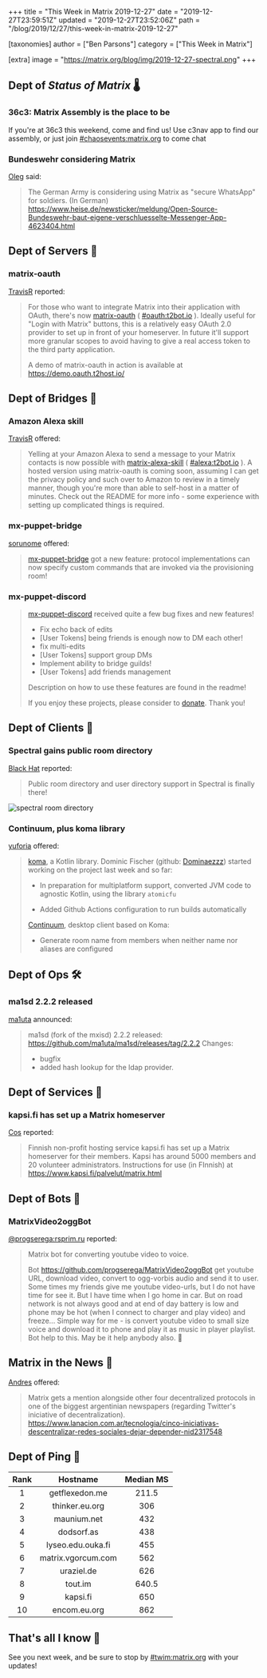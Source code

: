 +++
title = "This Week in Matrix 2019-12-27"
date = "2019-12-27T23:59:51Z"
updated = "2019-12-27T23:52:06Z"
path = "/blog/2019/12/27/this-week-in-matrix-2019-12-27"

[taxonomies]
author = ["Ben Parsons"]
category = ["This Week in Matrix"]

[extra]
image = "https://matrix.org/blog/img/2019-12-27-spectral.png"
+++

## Dept of *Status of Matrix* 🌡

### 36c3: Matrix Assembly is the place to be

If you're at 36c3 this weekend, come and find us! Use c3nav app to find our assembly, or just join [#chaosevents:matrix.org](https://matrix.to/#/#chaosevents:matrix.org) to come chat

### Bundeswehr considering Matrix

[Oleg](https://matrix.to/#/@oleg:fiksel.info) said:

> The German Army is considering using Matrix as "secure WhatsApp" for soldiers.
> (In German)
> <https://www.heise.de/newsticker/meldung/Open-Source-Bundeswehr-baut-eigene-verschluesselte-Messenger-App-4623404.html>

## Dept of Servers 🏢

### matrix-oauth

[TravisR](https://github.com/turt2live) reported:

> For those who want to integrate Matrix into their application with OAuth, there's now [matrix-oauth](https://github.com/turt2live/matrix-oauth) ( [#oauth:t2bot.io](https://matrix.to/#/#oauth:t2bot.io) ). Ideally useful for "Login with Matrix" buttons, this is a relatively easy OAuth 2.0 provider to set up in front of your homeserver. In future it'll support more granular scopes to avoid having to give a real access token to the third party application.
>
> A demo of matrix-oauth in action is available at <https://demo.oauth.t2host.io/>

## Dept of Bridges 🌉

### Amazon Alexa skill

[TravisR](https://github.com/turt2live) offered:

> Yelling at your Amazon Alexa to send a message to your Matrix contacts is now possible with [matrix-alexa-skill](https://github.com/turt2live/matrix-alexa-skill) ( [#alexa:t2bot.io](https://matrix.to/#/#alexa:t2bot.io) ). A hosted version using matrix-oauth is coming soon, assuming I can get the privacy policy and such over to Amazon to review in a timely manner, though you're more than able to self-host in a matter of minutes. Check out the README for more info - some experience with setting up complicated things is required.

### mx-puppet-bridge

[sorunome](https://matrix.to/#/@sorunome:sorunome.de) offered:

> [mx-puppet-bridge](https://github.com/Sorunome/mx-puppet-bridge) got a new feature: protocol implementations can now specify custom commands that are invoked via the provisioning room!

### mx-puppet-discord

> [mx-puppet-discord](https://github.com/Sorunome/mx-puppet-bridge) received quite a few bug fixes and new features!
>
> - Fix echo back of edits
> - [User Tokens] being friends is enough now to DM each other!
> - fix multi-edits
> - [User Tokens] support group DMs
> - Implement ability to bridge guilds!
> - [User Tokens] add friends management
>
> Description on how to use these features are found in the readme!
>
> If you enjoy these projects, please consider to [donate](https://liberapay.com/Sorunome). Thank you!

## Dept of Clients 📱

### Spectral gains public room directory

[Black Hat](https://matrix.to/#/@bhat:encom.eu.org) reported:

> Public room directory and user directory support in Spectral is finally there!

![spectral room directory](/blog/img/2019-12-27-spectral.png)

### Continuum, plus koma library

[yuforia](https://matrix.to/#/@uforia:matrix.org) offered:

> [koma](https://github.com/koma-im/koma-library), a Kotlin library. Dominic Fischer (github: [Dominaezzz](https://github.com/Dominaezzz)) started working on the project last week and so far:
>
> * In preparation for multiplatform support, converted JVM code to agnostic Kotlin, using the library `atomicfu`
>
> * Added Github Actions configuration to run builds automatically 
>
> [Continuum](https://github.com/koma-im/continuum-desktop), desktop client based on Koma:
>
> * Generate room name from members when neither name nor aliases are configured

## Dept of Ops 🛠

### ma1sd 2.2.2 released

[ma1uta](https://matrix.to/#/@ma1uta:ru-matrix.org) announced:

> ma1sd (fork of the mxisd) 2.2.2 released: <https://github.com/ma1uta/ma1sd/releases/tag/2.2.2>
> Changes:
> * bugfix
> * added hash lookup for the ldap provider.

## Dept of Services 🚀

### kapsi.fi has set up a Matrix homeserver

[Cos](https://matrix.to/#/@cos:hacklab.fi) reported:

> Finnish non-profit hosting service kapsi.fi has set up a Matrix homeserver for their members. Kapsi has around 5000 members and 20 volunteer administrators. Instructions for use (in FInnish) at <https://www.kapsi.fi/palvelut/matrix.html>

## Dept of Bots 🤖

### MatrixVideo2oggBot

[@progserega:rsprim.ru](https://matrix.to/#/@progserega:rsprim.ru) reported:

> Matrix bot for converting youtube video to voice.
>
> Bot <https://github.com/progserega/MatrixVideo2oggBot> get youtube URL, download video, convert to ogg-vorbis audio and send it to user.
> Some times my friends give me youtube video-urls, but I do not have time for see it. But I have time when I go home in car. But on road network is not always good and  at end of day battery is low and phone may be hot (when I connect to charger and play video) and freeze...
> Simple way for me - is convert youtube video to small size voice and download it to phone and play it as music in player playlist. Bot help to this.
> May be it help anybody also. 🙂

## Matrix in the News 📰

[Andres](https://matrix.to/#/@AndresCuccaro:matrix.org) offered:

> Matrix gets a mention alongside other four decentralized protocols in one of the biggest argentinian newspapers (regarding Twitter's iniciative of decentralization). <https://www.lanacion.com.ar/tecnologia/cinco-iniciativas-descentralizar-redes-sociales-dejar-depender-nid2317548>

## Dept of Ping 🏓

|Rank|Hostname|Median MS|
|:---:|:---:|:---:|
|1|getflexedon.me|211.5|
|2|thinker.eu.org|306|
|3|maunium.net|432|
|4|dodsorf.as|438|
|5|lyseo.edu.ouka.fi|455|
|6|matrix.vgorcum.com|562|
|7|uraziel.de|626|
|8|tout.im|640.5|
|9|kapsi.fi|650|
|10|encom.eu.org|862|

## That's all I know 🏁

See you next week, and be sure to stop by [#twim:matrix.org] with your updates!

[#TWIM:matrix.org]: <https://matrix.to/#/#TWIM:matrix.org>
